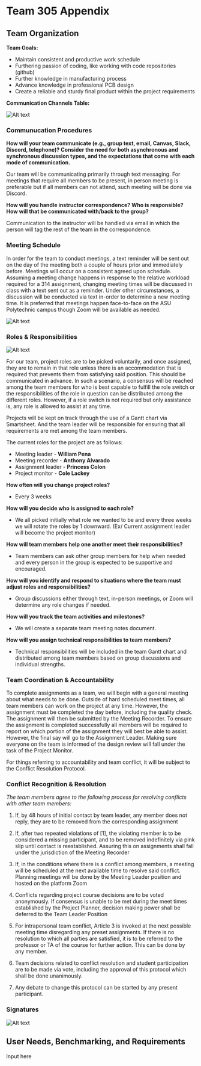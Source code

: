 # Team 305 Appendix

## Team Organization

**Team Goals:**
* Maintain consistent and productive work schedule
* Furthering passion of coding, like working with code repositories (github)
* Further knowledge in manufacturing process
* Advance knowledge in professional PCB design 
* Create a reliable and sturdy final product within the project requirements

**Communication Channels Table:**

![Alt text](pictures/Communication_Channels_Screenshot.png)

### Communucation Procedures

**How will your team communicate (e.g., group text, email, Canvas, Slack, Discord, telephone)? Consider the need for both asynchronous and synchronous discussion types, and the expectations that come with each mode of communication.**

Our team will be communicating primarily through text messaging. For meetings that require all members to be present, in person meeting is preferable but if all members can not attend, such meeting will be done via Discord.

**How will you handle instructor correspondence? Who is responsible? How will that be communicated with/back to the group?**

Communication to the instructor will be handled via email in which the person will tag the rest of the team in the correspondence. 

### Meeting Schedule

In order for the team to conduct meetings, a text reminder will be sent out on the day of the meeting both a couple of hours prior and immediately before. Meetings will occur on a consistent agreed upon schedule. Assuming a meeting change happens in response to the relative workload required for a 314 assignment, changing meeting times will be discussed in class with a text sent out as a reminder. Under other circumstances, a discussion will be conducted via text in-order to determine a new meeting time. It is preferred that meetings happen face-to-face on the ASU Polytechnic campus though Zoom will be available as needed.

![Alt text](pictures/Meeting_Schedules_Screenshot.png)

### Roles & Responsibilities 

![Alt text](pictures/Roles_and_Responsibilities_Screenshot.png)

For our team, project roles are to be picked voluntarily, and once assigned, they are to remain in that role unless there is an accommodation that is required that prevents them from satisfying said position. This should be communicated in advance. In such a scenario, a consensus will be reached among the team members for who is best capable to fulfill the role switch or the responsibilities of the role in question can be distributed among the different roles. However, if a role switch is not required but only assistance is, any role is allowed to assist at any time. 

Projects will be kept on track through the use of a Gantt chart via Smartsheet. And the team leader will be responsible for ensuring that all requirements are met among the team members. 

The current roles for the project are as follows:
* Meeting leader - **William Pena**
* Meeting recorder - **Anthony Alvarado**
* Assignment leader - **Princess Colon**
* Project monitor - **Cole Lackey**

**How often will you change project roles?**
* Every 3 weeks

**How will you decide who is assigned to each role?**
* We all picked initially what role we wanted to be and every three weeks we will rotate the roles by 1 downward. (Ex/ Current assignment leader will become the project monitor)

**How will team members help one another meet their responsibilities?**
* Team members can ask other group members for help when needed and every person in the group is expected to be supportive and encouraged. 

**How will you identify and respond to situations where the team must adjust roles and responsibilities?**
* Group discussions either through text, in-person meetings, or Zoom will determine any role changes if needed. 

**How will you track the team activities and milestones?**
* We will create a separate team meeting notes document.

**How will you assign technical responsibilities to team members?**
* Technical responsibilities will be included in the team Gantt chart and distributed among team members based on group discussions and individual strengths. 

### Team Coordination & Accountability

To complete assignments as a team, we will begin with a general meeting about what needs to be done. Outside of hard scheduled meet times, all team members can work on the project at any time. However, the assignment must be completed the day before, including the quality check. The assignment will then be submitted by the Meeting Recorder. To ensure the assignment is completed successfully all members will be required to report on which portion of the assignment they will best be able to assist. However, the final say will go to the Assignment Leader. Making sure everyone on the team is informed of the design review will fall under the task of the Project Monitor. 

For things referring to accountability and team conflict, it will be subject to the Conflict Resolution Protocol.

### Conflict Recognition & Resolution

_The team members agree to the following process for resolving conflicts with other team members:_

1) If, by 48 hours of initial contact by team leader, any member does not reply, they are to be removed from the corresponding assignment 

2) If, after two repeated violations of [1], the violating member is to be considered a missing participant, and to be removed indefinitely via pink slip until contact is reestablished. Assuring this on assignments shall fall under the jurisdiction of the Meeting Recorder

3) If, in the conditions where there is a conflict among members, a meeting will be scheduled at the next available time to resolve said conflict. Planning meetings will be done by the Meeting Leader position and hosted on the platform Zoom

4) Conflicts regarding project course decisions are to be voted anonymously. If consensus is unable to be met during the meet times established by the Project Planner, decision making power shall be deferred to the Team Leader Position

5) For intrapersonal team conflict, Article 3 is invoked at the next possible meeting time disregarding any preset assignments. If there is no resolution to which all parties are satisfied, it is to be referred to the professor or TA of the course for further action. This can be done by any member. 

6) Team decisions related to conflict resolution and student participation are to be made via vote, including the approval of this protocol which shall be done unanimously.

7) Any debate to change this protocol can be started by any present participant.

### Signatures

![Alt text](/pictures/Signatures_Screenshot.png)


## User Needs, Benchmarking, and Requirements

Input here
